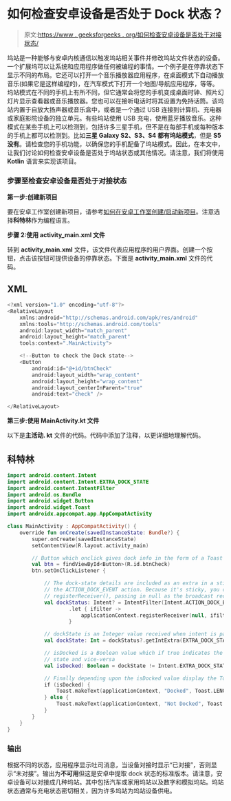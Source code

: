 # 如何检查安卓设备是否处于 Dock 状态？

> 原文:[https://www . geeksforgeeks . org/如何检查安卓设备是否处于对接状态/](https://www.geeksforgeeks.org/how-to-check-if-the-android-device-is-in-dock-state/)

坞站是一种能够与安卓内核通信以触发坞站相关事件并修改坞站文件状态的设备。一个扩展坞可以让系统和应用程序做任何被编程的事情。一个例子是在停靠状态下显示不同的布局。它还可以打开一个音乐播放器应用程序，在桌面模式下自动播放音乐(如果它是这样编程的)，在汽车模式下打开一个地图/导航应用程序，等等。坞站模式在不同的手机上有所不同，但它通常会将您的手机变成桌面时钟、照片幻灯片显示查看器或音乐播放器。您也可以在接听电话时将其设置为免持话筒。该坞站内置于自放大扬声器或音乐盒中，或者是一个通过 USB 连接到计算机、充电器或家庭影院设备的独立单元。有些坞站使用 USB 充电，使用蓝牙播放音乐。这种模式在某些手机上可以检测到，包括许多三星手机，但不是在每部手机或每种版本的手机上都可以检测到。比如**三星 Galaxy S2、S3、S4 都有坞站模式**，但是 **S5 没有**。请检查您的手机功能，以确保您的手机配备了坞站模式。因此，在本文中，让我们讨论如何检查安卓设备是否处于坞站状态或其他情况。请注意，我们将使用 **Kotlin** 语言来实现该项目。

### 步骤至检查安卓设备是否处于对接状态

**第一步:创建新项目**

要在安卓工作室创建新项目，请参考[如何在安卓工作室创建/启动新项目](https://www.geeksforgeeks.org/android-how-to-create-start-a-new-project-in-android-studio/)。注意选择**科特林**作为编程语言。

**步骤 2:使用 activity_main.xml 文件**

转到 **activity_main.xml** 文件，该文件代表应用程序的用户界面。创建一个按钮，点击该按钮可提供设备的停靠状态。下面是 **activity_main.xml** 文件的代码。

## XML

```kt
<?xml version="1.0" encoding="utf-8"?>
<RelativeLayout
    xmlns:android="http://schemas.android.com/apk/res/android"
    xmlns:tools="http://schemas.android.com/tools"
    android:layout_width="match_parent"
    android:layout_height="match_parent"
    tools:context=".MainActivity">

    <!--Button to check the Dock state-->
    <Button
        android:id="@+id/btnCheck"
        android:layout_width="wrap_content"
        android:layout_height="wrap_content"
        android:layout_centerInParent="true"
        android:text="check" />

</RelativeLayout>
```

**第三步:使用 MainActivity.kt 文件**

以下是**主活动. kt** 文件的代码。代码中添加了注释，以更详细地理解代码。

## 科特林

```kt
import android.content.Intent
import android.content.Intent.EXTRA_DOCK_STATE
import android.content.IntentFilter
import android.os.Bundle
import android.widget.Button
import android.widget.Toast
import androidx.appcompat.app.AppCompatActivity

class MainActivity : AppCompatActivity() {
    override fun onCreate(savedInstanceState: Bundle?) {
        super.onCreate(savedInstanceState)
        setContentView(R.layout.activity_main)

        // Button which onclick gives dock info in the form of a Toast
        val btn = findViewById<Button>(R.id.btnCheck)
        btn.setOnClickListener {

            // The dock-state details are included as an extra in a sticky broadcast of
            // the ACTION_DOCK_EVENT action. Because it's sticky, you can simply call
            // registerReceiver(), passing in null as the broadcast receiver.
            val dockStatus: Intent? = IntentFilter(Intent.ACTION_DOCK_EVENT)
                    .let { ifilter ->
                        applicationContext.registerReceiver(null, ifilter)
                    }

            // dockState is an Integer value received when intent is passed
            val dockState: Int = dockStatus?.getIntExtra(EXTRA_DOCK_STATE, -1) ?: -1

            // isDocked is a Boolean value which if true indicates the device is in dock
            // state and vice-versa
            val isDocked: Boolean = dockState != Intent.EXTRA_DOCK_STATE_UNDOCKED

            // Finally depending upon the isDocked value display the Toasts
            if (isDocked) {
                Toast.makeText(applicationContext, "Docked", Toast.LENGTH_SHORT).show()
            } else {
                Toast.makeText(applicationContext, "Not Docked", Toast.LENGTH_SHORT).show()
            }
        }
    }
}
```

### 输出

根据不同的状态，应用程序显示吐司消息，当设备对接时显示“已对接”，否则显示“未对接”。输出为**不可用**但这是安卓中提取 dock 状态的标准版本。请注意，安卓设备可以对接成几种坞站。其中包括汽车或家用坞站以及数字和模拟坞站。坞站状态通常与充电状态密切相关，因为许多坞站为坞站设备供电。